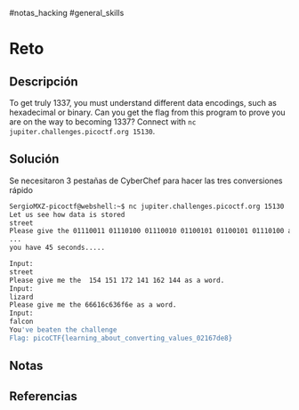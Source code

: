 #notas_hacking #general_skills
# Reto
## Descripción
To get truly 1337, you must understand different data encodings, such as hexadecimal or binary. Can you get the flag from this program to prove you are on the way to becoming 1337? Connect with `nc jupiter.challenges.picoctf.org 15130`.
## Solución
Se necesitaron 3 pestañas de CyberChef para hacer las tres conversiones rápido
```bash
SergioMXZ-picoctf@webshell:~$ nc jupiter.challenges.picoctf.org 15130
Let us see how data is stored
street
Please give the 01110011 01110100 01110010 01100101 01100101 01110100 as a word.
...
you have 45 seconds.....

Input:
street
Please give me the  154 151 172 141 162 144 as a word.
Input:
lizard
Please give me the 66616c636f6e as a word.
Input:
falcon
You've beaten the challenge
Flag: picoCTF{learning_about_converting_values_02167de8}
```
## Notas
## Referencias
